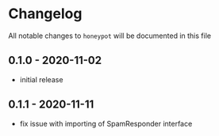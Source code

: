 # Changelog

All notable changes to `honeypot` will be documented in this file

## 0.1.0 - 2020-11-02
- initial release


## 0.1.1 - 2020-11-11
- fix issue with importing of SpamResponder interface
